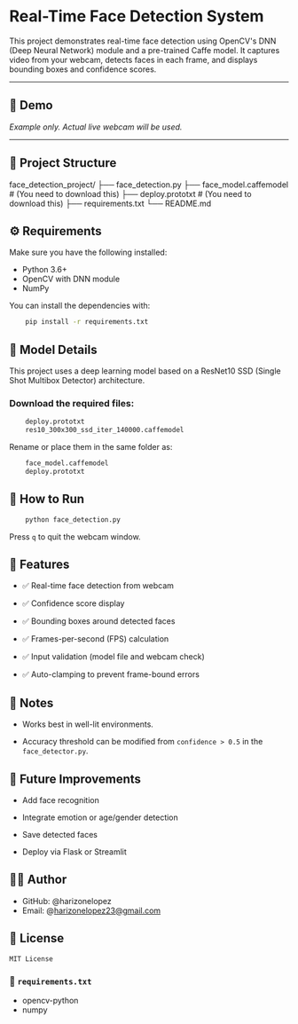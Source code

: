 # Real-Time Face Detection System

This project demonstrates real-time face detection using OpenCV's DNN (Deep Neural Network) module and a pre-trained Caffe model. It captures video from your webcam, detects faces in each frame, and displays bounding boxes and confidence scores.

---

## 📸 Demo

*Example only. Actual live webcam will be used.*

---

## 📂 Project Structure

face_detection_project/
├── face_detection.py
├── face_model.caffemodel         # (You need to download this)
├── deploy.prototxt               # (You need to download this)
├── requirements.txt
└── README.md



## ⚙️ Requirements

Make sure you have the following installed:

- Python 3.6+
- OpenCV with DNN module
- NumPy

You can install the dependencies with:

```bash
    pip install -r requirements.txt
```


## 🧠 Model Details

This project uses a deep learning model based on a ResNet10 SSD (Single Shot Multibox Detector) architecture.


### Download the required files:
```bash
    deploy.prototxt
    res10_300x300_ssd_iter_140000.caffemodel
```

Rename or place them in the same folder as:

```bash
    face_model.caffemodel
    deploy.prototxt
```


## 🚀 How to Run

```bash
    python face_detection.py
```

Press `q` to quit the webcam window.


## 🎯 Features

- ✅ Real-time face detection from webcam

- ✅ Confidence score display

- ✅ Bounding boxes around detected faces

- ✅ Frames-per-second (FPS) calculation

- ✅ Input validation (model file and webcam check)

- ✅ Auto-clamping to prevent frame-bound errors



## 📌 Notes

- Works best in well-lit environments.

- Accuracy threshold can be modified from `confidence > 0.5` in the `face_detector.py`.



## 🔧 Future Improvements
- Add face recognition

- Integrate emotion or age/gender detection

- Save detected faces

- Deploy via Flask or Streamlit


## 👨‍💻 Author

- GitHub: @harizonelopez
- Email: @harizonelopez23@gmail.com



## 📜 License

    MIT License


### 📄 `requirements.txt`

- opencv-python
- numpy
